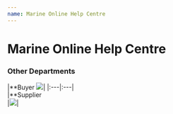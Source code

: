 ```yaml
---
name: Marine Online Help Centre
---
```


# Marine Online Help Centre


### Other Departments

|**Buyer ![](https://bwec-file.oss-cn-hongkong.aliyuncs.com/cms/Buyer.png)|
|:---|:---|   
|**Supplier<br>|![](https://bwec-file.oss-cn-hongkong.aliyuncs.com/cms/Supplier.png)|
